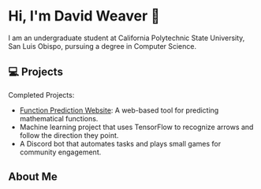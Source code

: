 
# Hi, I'm David Weaver 👋

I am an undergraduate student at California Polytechnic State University, San Luis Obispo, pursuing a degree in Computer Science.

## 💻 Projects

Completed Projects:

- [Function Prediction Website](https://www.functionprediction.com/): A web-based tool for predicting mathematical functions.
- Machine learning project that uses TensorFlow to recognize arrows and follow the direction they point.
- A Discord bot that automates tasks and plays small games for community engagement.

## About Me
